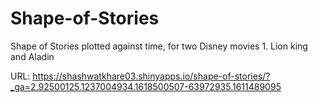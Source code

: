 # Shape-of-Stories
Shape of Stories plotted against time, for two Disney movies 1. Lion king and Aladin

URL: https://shashwatkhare03.shinyapps.io/shape-of-stories/?_ga=2.92500125.1237004934.1618500507-63972935.1611489095

